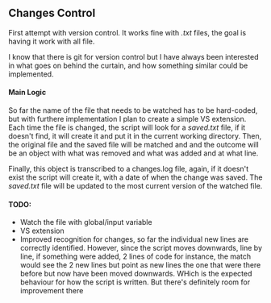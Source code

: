 ## Changes Control

First attempt with version control. It works fine with _.txt_ files, the goal is having it work with all file.

I know that there is git for version control but I have always been interested in what goes on behind the curtain, and how something similar could be implemented.

#### Main Logic

So far the name of the file that needs to be watched has to be hard-coded, but with furthere implementation I plan to create a simple VS extension. Each time the file is changed, the script will look for a _saved.txt_ file, if it doesn't find, it will create it and put it in the current working directory. Then, the original file and the saved file will be matched and and the outcome will be an object with what was removed and what was added and at what line.

Finally, this object is transcribed to a changes.log file, again, if it doesn't exist the script will create it, with a date of when the change was saved. The _saved.txt_ file will be updated to the most current version of the watched file.

#### TODO:

- Watch the file with global/input variable
- VS extension
- Improved recognition for changes, so far the individual new lines are correctly identified. However, since the script moves downwards, line by line, if something were added, 2 lines of code for instance, the match would see the 2 new lines but point as new lines the one that were there before but now have been moved downwards. WHich is the expected behaviour for how the script is written. But there's definitely room for improvement there
